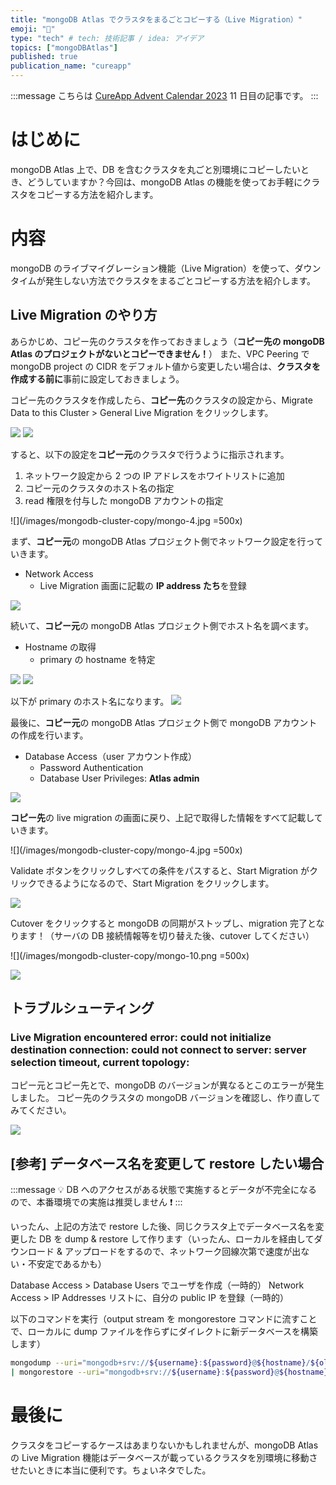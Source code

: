 ```yaml
---
title: "mongoDB Atlas でクラスタをまるごとコピーする（Live Migration）"
emoji: "💾"
type: "tech" # tech: 技術記事 / idea: アイデア
topics: ["mongoDBAtlas"]
published: true
publication_name: "cureapp"
---
```


:::message
こちらは [CureApp Advent Calendar 2023](https://qiita.com/advent-calendar/2023/cureapp) 11 日目の記事です。
:::

# はじめに

mongoDB Atlas 上で、DB を含むクラスタを丸ごと別環境にコピーしたいとき、どうしていますか？今回は、mongoDB Atlas の機能を使ってお手軽にクラスタをコピーする方法を紹介します。

# 内容

mongoDB のライブマイグレーション機能（Live Migration）を使って、ダウンタイムが発生しない方法でクラスタをまるごとコピーする方法を紹介します。

## Live Migration のやり方

あらかじめ、コピー先のクラスタを作っておきましょう（**コピー先の mongoDB Atlas のプロジェクトがないとコピーできません！**）
また、VPC Peering で mongoDB project の CIDR をデフォルト値から変更したい場合は、**クラスタを作成する前に**事前に設定しておきましょう。

コピー先のクラスタを作成したら、**コピー先**のクラスタの設定から、Migrate Data to this Cluster > General Live Migration をクリックします。

![](/images/mongodb-cluster-copy/mongo-1.png)
![](/images/mongodb-cluster-copy/mongo-2.png)

すると、以下の設定を**コピー元**のクラスタで行うように指示されます。

1. ネットワーク設定から 2 つの IP アドレスをホワイトリストに追加
2. コピー元のクラスタのホスト名の指定
3. read 権限を付与した mongoDB アカウントの指定

![](/images/mongodb-cluster-copy/mongo-4.jpg =500x)

まず、**コピー元**の mongoDB Atlas プロジェクト側でネットワーク設定を行っていきます。

- Network Access
  - Live Migration 画面に記載の **IP address たち**を登録

![](/images/mongodb-cluster-copy/mongo-5.jpg)

続いて、**コピー元**の mongoDB Atlas プロジェクト側でホスト名を調べます。

- Hostname の取得
  - primary の hostname を特定

![](/images/mongodb-cluster-copy/mongo-6.png)
![](/images/mongodb-cluster-copy/mongo-7.png)

以下が primary のホスト名になります。
![](/images/mongodb-cluster-copy/mongo-8.jpg)

最後に、**コピー元**の mongoDB Atlas プロジェクト側で mongoDB アカウントの作成を行います。

- Database Access（user アカウント作成）
  - Password Authentication
  - Database User Privileges: **Atlas admin**

![](/images/mongodb-cluster-copy/mongo-3.png)

**コピー先**の live migration の画面に戻り、上記で取得した情報をすべて記載していきます。

![](/images/mongodb-cluster-copy/mongo-4.jpg =500x)

Validate ボタンをクリックしすべての条件をパスすると、Start Migration がクリックできるようになるので、Start Migration をクリックします。

![](/images/mongodb-cluster-copy/mongo-9.png)

Cutover をクリックすると mongoDB の同期がストップし、migration 完了となります！（サーバの DB 接続情報等を切り替えた後、cutover してください）

![](/images/mongodb-cluster-copy/mongo-10.png =500x)

![](/images/mongodb-cluster-copy/mongo-11.png)

## トラブルシューティング

### Live Migration encountered error: could not initialize destination connection: could not connect to server: server selection timeout, current topology:

コピー元とコピー先とで、mongoDB のバージョンが異なるとこのエラーが発生しました。
コピー先のクラスタの mongoDB バージョンを確認し、作り直してみてください。

![](/images/mongodb-cluster-copy/mongo-12.png)

## [参考] データベース名を変更して restore したい場合

:::message
💡 DB へのアクセスがある状態で実施するとデータが不完全になるので、本番環境での実施は推奨しません ❗
:::

いったん、上記の方法で restore した後、同じクラスタ上でデータベース名を変更した DB を dump & restore して作ります（いったん、ローカルを経由してダウンロード & アップロードをするので、ネットワーク回線次第で速度が出ない・不安定であるかも）

Database Access > Database Users でユーザを作成（一時的）
Network Access > IP Addresses リストに、自分の public IP を登録（一時的）

以下のコマンドを実行（output stream を mongorestore コマンドに流すことで、ローカルに dump ファイルを作らずにダイレクトに新データベースを構築します）

```bash
mongodump --uri="mongodb+srv://${username}:${password}@${hostname}/${old_dbname}" --archive \
| mongorestore --uri="mongodb+srv://${username}:${password}@${hostname}/${old_dbname}" --archive --nsFrom='${old_dbname}.*' --nsTo='${new_dbname}.*'
```

# 最後に

クラスタをコピーするケースはあまりないかもしれませんが、mongoDB Atlas の Live Migration 機能はデータベースが載っているクラスタを別環境に移動させたいときに本当に便利です。ちょいネタでした。
